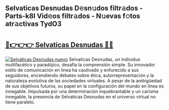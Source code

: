 ## Selvaticas Desnudas D𝚎sn𝚞dos filtr𝚊dos - Parts-k8l Vid𝚎os filtr𝚊dos - N𝚞evas f𝚘tos atr𝚊ctivas TydO3

# <h2><a href="http://mb0pqj.tromn.icu/?c=Selvaticas+Desnudas">🔗👉👉👉 Selvaticas Desnudas 🔗🔗</a></h2>

[![Selvaticas Desnudas nuevo](https://i.imgur.com/pEAQMta.gif)](http://mb0pqj.tromn.icu/?c=Selvaticas+Desnudas)
Selvaticas Desnudas, un individuo multifacético y paradójico, desafía la comprensión simple. Su innovador estilo de comunicación en línea ha cautivado y enfurecido a sus seguidores, encendiendo debates sobre ética, autorrepresentación y la naturaleza evolutiva de las sociedades virtuales. A pesar de la ambigüedad de sus objetivos futuros, su papel en la configuración del mundo en línea es innegable. Impulsada por una determinación inquebrantable y un carisma innegable, la presencia de Selvaticas Desnudas en el universo virtual no tiene paralelo.

